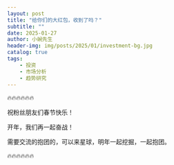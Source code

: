 ```yaml
---
layout: post
title: "给你们的大红包，收到了吗？"
subtitle: ""
date: 2025-01-27
author: 小豌先生
header-img: img/posts/2025/01/investment-bg.jpg
catalog: true
tags:
    - 投资
    - 市场分析
    - 趋势研究
---
```


🔥🔥🔥🔥🔥🔥

祝粉丝朋友们春节快乐！

开年，我们再一起奋战！

需要交流的抱团的，可以来星球，明年一起挖掘，一起抱团。

🔥🔥🔥🔥🔥🔥